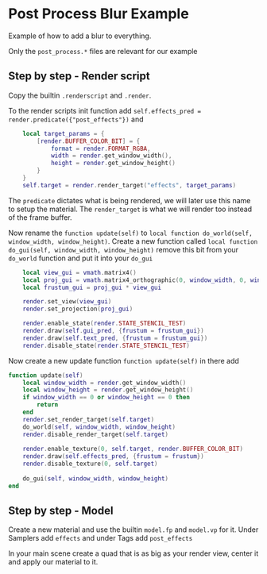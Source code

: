 # Post Process Blur Example

Example of how to add a blur to everything.

Only the `post_process.*` files are relevant for our example

## Step by step - Render script

Copy the builtin `.renderscript` and `.render`.

To the render scripts init function add `self.effects_pred = render.predicate({"post_effects"})` and 

```lua
    local target_params = {
        [render.BUFFER_COLOR_BIT] = {
            format = render.FORMAT_RGBA,
            width = render.get_window_width(),
            height = render.get_window_height()
        }
    }
    self.target = render.render_target("effects", target_params)
```

The `predicate` dictates what is being rendered, we will later use this name to setup the material. The `render_target` is what we will render too instead of the frame buffer.

Now rename the `function update(self)` to `local function do_world(self, window_width, window_height)`. Create a new function called `local function do_gui(self, window_width, window_height)` remove this bit from your `do_world` function and put it into your `do_gui`

```lua
    local view_gui = vmath.matrix4()
    local proj_gui = vmath.matrix4_orthographic(0, window_width, 0, window_height, -1, 1)
    local frustum_gui = proj_gui * view_gui

    render.set_view(view_gui)
    render.set_projection(proj_gui)

    render.enable_state(render.STATE_STENCIL_TEST)
    render.draw(self.gui_pred, {frustum = frustum_gui})
    render.draw(self.text_pred, {frustum = frustum_gui})
    render.disable_state(render.STATE_STENCIL_TEST)

```

Now create a new update function `function update(self)` in there add 

```lua
function update(self)
    local window_width = render.get_window_width()
    local window_height = render.get_window_height()
    if window_width == 0 or window_height == 0 then
        return
    end
    render.set_render_target(self.target)
    do_world(self, window_width, window_height)
    render.disable_render_target(self.target)
    
    render.enable_texture(0, self.target, render.BUFFER_COLOR_BIT)
    render.draw(self.effects_pred, {frustum = frustum}) 
    render.disable_texture(0, self.target)
    
    do_gui(self, window_width, window_height)
end
```


## Step by step - Model
Create a new material and use the builtin `model.fp` and `model.vp` for it. Under Samplers add `effects` and under Tags add `post_effects`


In your main scene create a quad that is as big as your render view, center it and apply our material to it.